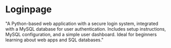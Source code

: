 # Loginpage
"A Python-based web application with a secure login system, integrated with a MySQL database for user authentication. Includes setup instructions, MySQL configuration, and a simple user dashboard. Ideal for beginners learning about web apps and SQL databases."

